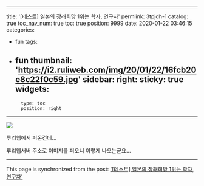
---
title: '[테스트] 일본의 장래희망 1위는 학자, 연구자'
permlink: 3tpjdh-1
catalog: true
toc_nav_num: true
toc: true
position: 9999
date: 2020-01-22 03:46:15
categories:
- fun
tags:
- fun
thumbnail: 'https://i2.ruliweb.com/img/20/01/22/16fcb20e8c22f0c59.jpg'
sidebar:
    right:
        sticky: true
widgets:
    -
        type: toc
        position: right
---


![](https://i2.ruliweb.com/img/20/01/22/16fcb20e8c22f0c59.jpg)

루리웹에서 퍼온건데...

루리웹서버 주소로 이미지를 퍼오니 이렇게 나오는군요...

- - -

This page is synchronized from the post: ['[테스트] 일본의 장래희망 1위는 학자, 연구자'](https://steemit.com/@virus707/3tpjdh-1)
